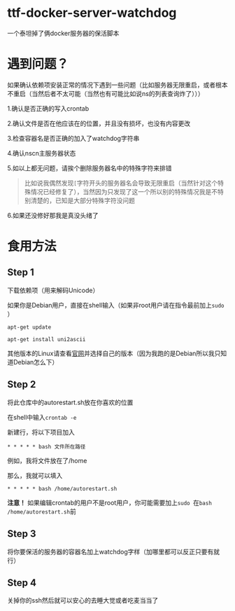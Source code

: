 # ttf-docker-server-watchdog

一个泰坦掉了俩docker服务器的保活脚本

# 遇到问题？

如果确认依赖项安装正常的情况下遇到一些问题（比如服务器无限重启，或者根本不重启（当然后者不太可能（当然也有可能比如说ns的列表查询炸了）））

1.确认是否正确的写入crontab

2.确认文件是否在他应该在的位置，并且没有损坏，也没有内容更改

3.检查容器名是否正确的加入了watchdog字符串

4.确认nscn主服务器状态

5.如以上都无问题，请挨个删除服务器名中的特殊字符来排错

> 比如说我偶然发现`[`字符开头的服务器名会导致无限重启（当然针对这个特殊情况已经修复了），当然因为只发现了这一个所以别的特殊情况我是不特别清楚的，已知是大部分特殊字符没问题

6.如果还没修好那我是真没头绪了

# 食用方法

## Step 1

下载依赖项（用来解码Unicode）

如果你是Debian用户，直接在shell输入（如果非root用户请在指令最前加上`sudo `）

`apt-get update`

`apt-get install uni2ascii`

其他版本的Linux请查看[官网](https://www.billposer.org/Software/uni2ascii.html#downloads)并选择自己的版本（因为我跑的是Debian所以我只知道Debian怎么下）

## Step 2

将此仓库中的autorestart.sh放在你喜欢的位置

在shell中输入`crontab -e`

新建行，将以下项目加入

`* * * * * bash 文件所在路径`

例如，我将文件放在了/home

那么，我就可以填入

`* * * * * bash /home/autorestart.sh`

**注意！** 如果编辑crontab的用户不是root用户，你可能需要加上`sudo `在`bash /home/autorestart.sh`前

## Step 3

将你要保活的服务器的容器名加上watchdog字样（加哪里都可以反正只要有就行）

## Step 4

关掉你的ssh然后就可以安心的去睡大觉或者吃麦当当了
